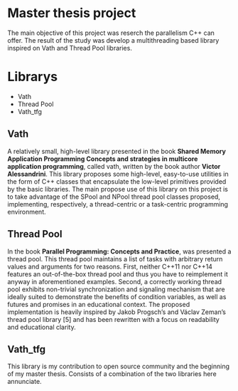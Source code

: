 # Master thesis project
The main objective of this project was reserch the parallelism C++ can offer.
The result of the study was develop a multithreading based library inspired on Vath and Thread Pool libraries. 

# Librarys
- Vath
- Thread Pool
- Vath_tfg

## Vath
A relatively small, high-level library presented in the book **Shared Memory Application Programming Concepts and strategies in multicore application programming**, called vath, written by the book author **Victor Alessandrini**. This library proposes some high-level, easy-to-use utilities in the form of C++ classes that encapsulate the low-level primitives provided by the basic libraries. The main propose use of this library on this project is to take advantage of the SPool and NPool thread pool classes proposed, implementing, respectively, a thread-centric or a task-centric programming environment.


## Thread Pool
In the book **Parallel Programming: Concepts and Practice**, was presented a thread pool. This thread pool maintains a list of tasks with arbitrary return values and arguments for two reasons. First, neither C++11 nor C++14 features an out-of-the-box thread pool and thus you have to reimplement it anyway in aforementioned examples. Second, a correctly working thread pool exhibits non-trivial synchronization and signaling mechanism that are ideally suited to demonstrate the benefits of condition variables, as well as futures and promises in an educational context. The proposed implementation is heavily inspired by Jakob Progsch’s and Václav Zeman’s thread pool library [5] and has been rewritten with a focus on readability and educational clarity.

## Vath_tfg
This library is my contribution to open source community and the beginning of my master thesis. Consists of
a combination of the two libraries here annunciate.

